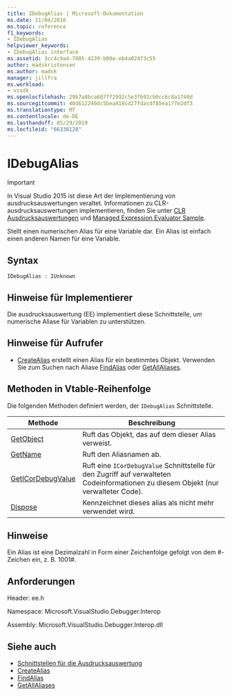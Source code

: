 ```yaml
---
title: IDebugAlias | Microsoft-Dokumentation
ms.date: 11/04/2016
ms.topic: reference
f1_keywords:
- IDebugAlias
helpviewer_keywords:
- IDebugAlias interface
ms.assetid: 3cc4c9a4-7805-4239-b00e-eb4a024f3c55
author: madskristensen
ms.author: madsk
manager: jillfra
ms.workload:
- vssdk
ms.openlocfilehash: 29b7a8bca687ff2992c5e3fb92cb0cc6c8a1740d
ms.sourcegitcommit: 40d612240dc5bea418cd27fdacdf85ea177e2df3
ms.translationtype: MT
ms.contentlocale: de-DE
ms.lasthandoff: 05/29/2019
ms.locfileid: "66338128"
---
```

# <a name="idebugalias"></a>IDebugAlias
> [!IMPORTANT]
> In Visual Studio 2015 ist diese Art der Implementierung von ausdrucksauswertungen veraltet. Informationen zu CLR-ausdrucksauswertungen implementieren, finden Sie unter [CLR Ausdrucksauswertungen](https://github.com/Microsoft/ConcordExtensibilitySamples/wiki/CLR-Expression-Evaluators) und [Managed Expression Evaluator Sample](https://github.com/Microsoft/ConcordExtensibilitySamples/wiki/Managed-Expression-Evaluator-Sample).

 Stellt einen numerischen Alias für eine Variable dar. Ein Alias ist einfach einen anderen Namen für eine Variable.

## <a name="syntax"></a>Syntax

```
IDebugAlias : IUnknown
```

## <a name="notes-for-implementers"></a>Hinweise für Implementierer
 Die ausdrucksauswertung (EE) implementiert diese Schnittstelle, um numerische Aliase für Variablen zu unterstützen.

## <a name="notes-for-callers"></a>Hinweise für Aufrufer
- [CreateAlias](../../../extensibility/debugger/reference/idebugobject2-createalias.md) erstellt einen Alias für ein bestimmtes Objekt. Verwenden Sie zum Suchen nach Aliase [FindAlias](../../../extensibility/debugger/reference/idebugbinder3-findalias.md) oder [GetAllAliases](../../../extensibility/debugger/reference/idebugbinder3-getallaliases.md).

## <a name="methods-in-vtable-order"></a>Methoden in Vtable-Reihenfolge
 Die folgenden Methoden definiert werden, der `IDebugAlias` Schnittstelle.

|Methode|Beschreibung|
|------------|-----------------|
|[GetObject](../../../extensibility/debugger/reference/idebugalias-getobject.md)|Ruft das Objekt, das auf dem dieser Alias verweist.|
|[GetName](../../../extensibility/debugger/reference/idebugalias-getname.md)|Ruft den Aliasnamen ab.|
|[GetICorDebugValue](../../../extensibility/debugger/reference/idebugalias-geticordebugvalue.md)|Ruft eine `ICorDebugValue` Schnittstelle für den Zugriff auf verwalteten Codeinformationen zu diesem Objekt (nur verwalteter Code).|
|[Dispose](../../../extensibility/debugger/reference/idebugalias-dispose.md)|Kennzeichnet dieses alias als nicht mehr verwendet wird.|

## <a name="remarks"></a>Hinweise
 Ein Alias ist eine Dezimalzahl in Form einer Zeichenfolge gefolgt von dem #-Zeichen ein, z. B. 1001#.

## <a name="requirements"></a>Anforderungen
 Header: ee.h

 Namespace: Microsoft.VisualStudio.Debugger.Interop

 Assembly: Microsoft.VisualStudio.Debugger.Interop.dll

## <a name="see-also"></a>Siehe auch
- [Schnittstellen für die Ausdrucksauswertung](../../../extensibility/debugger/reference/expression-evaluation-interfaces.md)
- [CreateAlias](../../../extensibility/debugger/reference/idebugobject2-createalias.md)
- [FindAlias](../../../extensibility/debugger/reference/idebugbinder3-findalias.md)
- [GetAllAliases](../../../extensibility/debugger/reference/idebugbinder3-getallaliases.md)